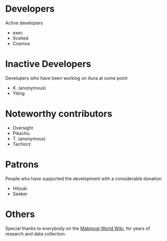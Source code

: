 Developers
==============================

Active developers

* exec
* Xcelled
* Cosmos

Inactive Developers
==============================

Developers who have been working on Aura at some point

* K. (anonymous)
* Yiting

Noteworthy contributors
==============================

* Oversight
* Pikachu
* T. (anonymous)
* Tachiorz

Patrons
==============================

People who have supported the development with a considerable donation

* Hitzuki
* Seeker

Others
==============================

Special thanks to everybody on the [Mabinogi World Wiki](http://wiki.mabinogiworld.com),
for years of research and data collection.
